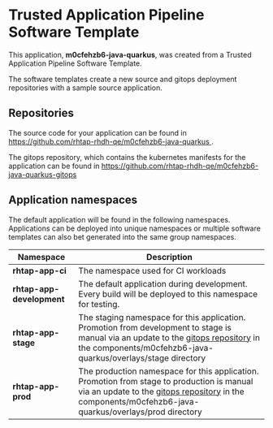 # Trusted Application Pipeline Software Template

This application, **m0cfehzb6-java-quarkus**, was created from a Trusted Application Pipeline Software Template.

The software templates create a new source and gitops deployment repositories with a sample source application. 

## Repositories

The source code for your application can be found in [https://github.com/rhtap-rhdh-qe/m0cfehzb6-java-quarkus ](https://github.com/rhtap-rhdh-qe/m0cfehzb6-java-quarkus ).
 
The gitops repository, which contains the kubernetes manifests for the application can be found in 
[https://github.com/rhtap-rhdh-qe/m0cfehzb6-java-quarkus-gitops ](https://github.com/rhtap-rhdh-qe/m0cfehzb6-java-quarkus-gitops ) 

## Application namespaces 

The default application will be found in the following namespaces. Applications can be deployed into unique namespaces or multiple software templates can also bet generated into the same group namespaces.  

|  Namespace   |  Description   |  
| -------- | -------- |
| **rhtap-app-ci** | The namespace used for CI workloads |
| **rhtap-app-development** | The default application during development. Every build will be deployed to this namespace for testing. |
| **rhtap-app-stage** | The staging namespace for this application. Promotion from development to stage is manual via an update to the [gitops repository](https://github.com/rhtap-rhdh-qe/m0cfehzb6-java-quarkus-gitops ) in the components/m0cfehzb6-java-quarkus/overlays/stage directory |
| **rhtap-app-prod** | The production namespace for this application. Promotion from stage to production is manual via an update to the [gitops repository](https://github.com/rhtap-rhdh-qe/m0cfehzb6-java-quarkus-gitops ) in the components/m0cfehzb6-java-quarkus/overlays/prod directory |